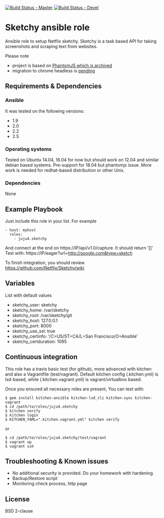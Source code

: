 [![Build Status - Master](https://travis-ci.org/juju4/ansible-sketchy.svg?branch=master)](https://travis-ci.org/juju4/ansible-sketchy)
[![Build Status - Devel](https://travis-ci.org/juju4/ansible-sketchy.svg?branch=devel)](https://travis-ci.org/juju4/ansible-sketchy/branches)
# Sketchy ansible role

Ansible role to setup Netflix sketchy.
Sketchy is a task based API for taking screenshots and scraping text from websites. 

Please note
* project is based on [PhantomJS which is archived](https://github.com/ariya/phantomjs/issues/15344)
* migration to chrome headless is [pending](https://github.com/Netflix/sketchy/issues/40)

## Requirements & Dependencies

### Ansible
It was tested on the following versions:
 * 1.9
 * 2.0
 * 2.2
 * 2.5

### Operating systems

Tested on Ubuntu 14.04, 16.04 for now but should work on 12.04 and similar debian based systems.
Pre-support for 18.04 but phantomjs issue.
More work is needed for redhat-based distribution or other Unix.

### Dependencies

None

## Example Playbook

Just include this role in your list.
For example

```
- host: myhost
  roles:
    - juju4.sketchy
```

And connect at the end on https://IP/api/v1.0/capture.
It should return '[]'
Test with: https://IP/eager?url=http://google.com&type=sketch

To finish integration, you should review
https://github.com/Netflix/Sketchy/wiki

## Variables

List with default values
* sketchy_user: sketchy
* sketchy_home: /var/sketchy
* sketchy_root: /var/sketchy/git
* sketchy_host: 127.0.0.1
* sketchy_port: 8000
* sketchy_use_ssl: true
* sketchy_certinfo: '/C=US/ST=CA/L=San Francisco/O=Ansible'
* sketchy_certduration: 1095

## Continuous integration

This role has a travis basic test (for github), more advanced with kitchen and also a Vagrantfile (test/vagrant).
Default kitchen config (.kitchen.yml) is lxd-based, while (.kitchen.vagrant.yml) is vagrant/virtualbox based.

Once you ensured all necessary roles are present, You can test with:
```
$ gem install kitchen-ansible kitchen-lxd_cli kitchen-sync kitchen-vagrant
$ cd /path/to/roles/juju4.sketchy
$ kitchen verify
$ kitchen login
$ KITCHEN_YAML=".kitchen.vagrant.yml" kitchen verify
```
or
```
$ cd /path/to/roles/juju4.sketchy/test/vagrant
$ vagrant up
$ vagrant ssh
```

## Troubleshooting & Known issues

* No additional security is provided. Do your homework with hardening.
* Backup/Restore script
* Monitoring
check process, http page

## License

BSD 2-clause

